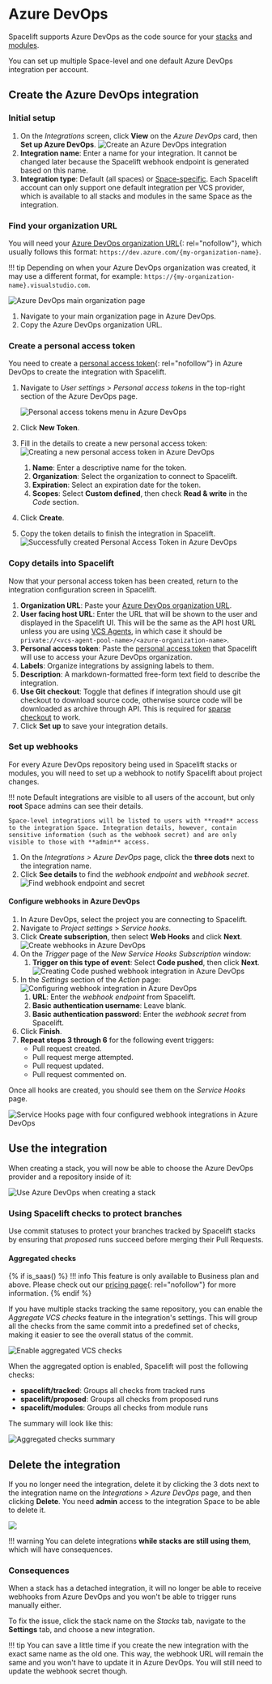 # Azure DevOps

Spacelift supports Azure DevOps as the code source for your [stacks](../../concepts/stack/README.md) and [modules](../../vendors/terraform/module-registry.md).

You can set up multiple Space-level and one default Azure DevOps integration per account.

## Create the Azure DevOps integration

### Initial setup

1. On the _Integrations_ screen, click **View** on the _Azure DevOps_ card, then **Set up Azure DevOps**.
    ![Create an Azure DevOps integration](<../../assets/screenshots/azure_devops_fresh_form.png>)
2. **Integration name**: Enter a name for your integration. It cannot be changed later because the Spacelift webhook endpoint is generated based on this name.
3. **Integration type**: Default (all spaces) or [Space-specific](../../concepts/spaces/README.md). Each Spacelift account can only support one default integration per VCS provider, which is available to all stacks and modules in the same Space as the integration.

### Find your organization URL

You will need your [Azure DevOps organization URL](https://docs.microsoft.com/en-us/azure/devops/release-notes/2018/sep-10-azure-devops-launch#administration){: rel="nofollow"}, which usually follows this format: `https://dev.azure.com/{my-organization-name}`.

!!! tip
    Depending on when your Azure DevOps organization was created, it may use a different format, for example: `https://{my-organization-name}.visualstudio.com`.

![Azure DevOps main organization page](../../assets/screenshots/azureDevOps1.png)

1. Navigate to your main organization page in Azure DevOps.
2. Copy the Azure DevOps organization URL.

### Create a personal access token

You need to create a [personal access token](https://docs.microsoft.com/en-us/azure/devops/organizations/accounts/use-personal-access-tokens-to-authenticate){: rel="nofollow"} in Azure DevOps to create the integration with Spacelift.

1. Navigate to _User settings_ > _Personal access tokens_ in the top-right section of the Azure DevOps page.

    ![Personal access tokens menu in Azure DevOps](<../../assets/screenshots/azureDevOpsPersonalAccessToken1.png>)

2. Click **New Token**.
3. Fill in the details to create a new personal access token:
    ![Creating a new personal access token in Azure DevOps](<../../assets/screenshots/azureDevOpsPersonalAccessToken3.png>)
    1. **Name**: Enter a descriptive name for the token.
    2. **Organization**: Select the organization to connect to Spacelift.
    3. **Expiration**: Select an expiration date for the token.
    4. **Scopes**: Select **Custom defined**, then check **Read & write** in the _Code_ section.
4. Click **Create**.
5. Copy the token details to finish the integration in Spacelift.
    ![Successfully created Personal Access Token in Azure DevOps](<../../assets/screenshots/azureDevOpsPeronalAccessToken5.png>)

### Copy details into Spacelift

Now that your personal access token has been created, return to the integration configuration screen in Spacelift.

1. **Organization URL**: Paste your [Azure DevOps organization URL](#find-your-organization-url).
2. **User facing host URL**: Enter the URL that will be shown to the user and displayed in the Spacelift UI. This will be the same as the API host URL unless you are using [VCS Agents](../../concepts/vcs-agent-pools.md), in which case it should be `private://<vcs-agent-pool-name>/<azure-organization-name>`.
3. **Personal access token**: Paste the [personal access token](#create-a-personal-access-token) that Spacelift will use to access your Azure DevOps organization.
4. **Labels**: Organize integrations by assigning labels to them.
5. **Description**: A markdown-formatted free-form text field to describe the integration.
6. **Use Git checkout**: Toggle that defines if integration should use git checkout to download source code, otherwise source code will be downloaded as archive through API. This is required for [sparse checkout](../../concepts/stack/stack-settings.md#git-sparse-checkout-paths) to work.
7. Click **Set up** to save your integration details.

### Set up webhooks

For every Azure DevOps repository being used in Spacelift stacks or modules, you will need to set up a webhook to notify Spacelift about project changes.

!!! note
    Default integrations are visible to all users of the account, but only **root** Space admins can see their details.

    Space-level integrations will be listed to users with **read** access to the integration Space. Integration details, however, contain sensitive information (such as the webhook secret) and are only visible to those with **admin** access.

1. On the _Integrations > Azure DevOps_ page, click the **three dots** next to the integration name.
2. Click **See details** to find the _webhook endpoint_ and _webhook secret_.
    ![Find webhook endpoint and secret](<../../assets/screenshots/azure_devops_details.png>)

#### Configure webhooks in Azure DevOps

1. In Azure DevOps, select the project you are connecting to Spacelift.
2. Navigate to _Project settings_ > _Service hooks_.
3. Click **Create subscription**, then select **Web Hooks** and click **Next**.
    ![Create webhooks in Azure DevOps](<../../assets/screenshots/azureWebhooks1.gif>)
4. On the _Trigger_ page of the _New Service Hooks Subscription_ window:
      1. **Trigger on this type of event**: Select **Code pushed**, then click **Next**.
    ![Creating Code pushed webhook integration in Azure DevOps](<../../assets/screenshots/azureWebhooks2.png>)
5. In the _Settings_ section of the _Action_ page:
    ![Configuring webhook integration in Azure DevOps](<../../assets/screenshots/azureWebhooks3.png>)
      1. **URL**: Enter the _webhook endpoint_ from Spacelift.
      2. **Basic authentication username**: Leave blank.
      3. **Basic authentication password**: Enter the _webhook secret_ from Spacelift.
6. Click **Finish**.
7. **Repeat steps 3 through 6** for the following event triggers:
      - Pull request created.
      - Pull request merge attempted.
      - Pull request updated.
      - Pull request commented on.

Once all hooks are created, you should see them on the _Service Hooks_ page.

![Service Hooks page with four configured webhook integrations in Azure DevOps](<../../assets/screenshots/image (108) (1).png>)

## Use the integration

When creating a stack, you will now be able to choose the Azure DevOps provider and a repository inside of it:

![Use Azure DevOps when creating a stack](<../../assets/screenshots/azure_devops_stack_creation.png>)

### Using Spacelift checks to protect branches

Use commit statuses to protect your branches tracked by Spacelift stacks by ensuring that _proposed_ runs succeed before merging their Pull Requests.

#### Aggregated checks

{% if is_saas() %}
!!! info
    This feature is only available to Business plan and above. Please check out our [pricing page](https://spacelift.io/pricing){: rel="nofollow"} for more information.
{% endif %}

If you have multiple stacks tracking the same repository, you can enable the _Aggregate VCS checks_ feature in the integration's settings. This will group all the checks from the same commit into a predefined set of checks, making it easier to see the overall status of the commit.

![Enable aggregated VCS checks](<../../assets/screenshots/aggregated-checks-azuredevops-settings.png>)

When the aggregated option is enabled, Spacelift will post the following checks:

- **spacelift/tracked**: Groups all checks from tracked runs
- **spacelift/proposed**: Groups all checks from proposed runs
- **spacelift/modules**: Groups all checks from module runs

The summary will look like this:

![Aggregated checks summary](<../../assets/screenshots/aggregated-checks-azuredevops-summary.png>)

## Delete the integration

If you no longer need the integration, delete it by clicking the 3 dots next to the integration name on the _Integrations > Azure DevOps_ page, and then clicking **Delete**. You need **admin** access to the integration Space to be able to delete it.

![](<../../assets/screenshots/azure_devops_deletion_button.png>)

!!! warning
    You can delete integrations **while stacks are still using them**, which will have consequences.

### Consequences

When a stack has a detached integration, it will no longer be able to receive webhooks from Azure DevOps and you won't be able to trigger runs manually either.

To fix the issue, click the stack name on the _Stacks_ tab, navigate to the **Settings** tab, and choose a new integration.

!!! tip
    You can save a little time if you create the new integration with the exact same name as the old one. This way, the webhook URL will remain the same and you won't have to update it in Azure DevOps. You will still need to update the webhook secret though.
